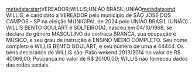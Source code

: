 <metadata:start>VEREADOR;WILLIS;UNIÃO BRASIL;UNIÃO<metadata:end>
WILLIS, é candidato a VEREADOR pelo município de SÃO JOSÉ DOS CAMPOS - SP na eleição MUNICIPAL de 2024 pelo UNIÃO BRASIL (UNIÃO). WILLIS BENTO GOULART é SOLTEIRO(A), nasceu em 04/10/1968, se declara do gênero MASCULINO da cor/raça BRANCA, sua ocupação é MÚSICO, e seu grau de instrução é ENSINO MÉDIO COMPLETO. Seu nome completo é WILLIS BENTO GOULART, e seu número de urna é 44444.
Os bens declarados de WILLIS são: Palio wekend 2013/2014 no valor de R$ 40069,00; Poupança no valor de R$ 20100,00; 
WILLIS não forneceu dados das redes sociais.